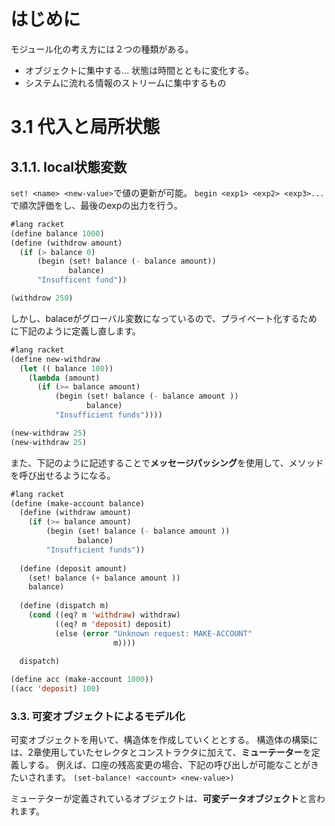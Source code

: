# はじめに
モジュール化の考え方には２つの種類がある。
* オブジェクトに集中する... 状態は時間とともに変化する。
* システムに流れる情報のストリームに集中するもの

# 3.1 代入と局所状態
## 3.1.1. local状態変数
`set! <name> <new-value>`で値の更新が可能。
`begin <exp1> <exp2> <exp3>...`で順次評価をし、最後のexpの出力を行う。

```lisp
#lang racket
(define balance 1000)
(define (withdrow amount)
  (if (> balance 0)
      (begin (set! balance (- balance amount))
             balance)
      "Insufficent fund"))

(withdrow 250)
```
しかし、balaceがグローバル変数になっているので、プライベート化するために下記のように定義し直します。

```lisp
#lang racket
(define new-withdraw
  (let (( balance 100))
    (lambda (amount)
      (if (>= balance amount)
          (begin (set! balance (- balance amount ))
                 balance)
          "Insufficient funds"))))

(new-withdraw 25)
(new-withdraw 25)
```
また、下記のように記述することで**メッセージパッシング**を使用して、メソッドを呼び出せるようになる。
```lisp
#lang racket
(define (make-account balance)
  (define (withdraw amount)
    (if (>= balance amount)
        (begin (set! balance (- balance amount ))
               balance)
        "Insufficient funds"))
  
  (define (deposit amount)
    (set! balance (+ balance amount ))
    balance)
  
  (define (dispatch m)
    (cond ((eq? m 'withdraw) withdraw)
          ((eq? m 'deposit) deposit)
          (else (error "Unknown request: MAKE-ACCOUNT"
                       m))))
  
  dispatch)

(define acc (make-account 1000))
((acc 'deposit) 100)
```

### 3.3. 可変オブジェクトによるモデル化
可変オブジェクトを用いて、構造体を作成していくととする。
構造体の構築には、2章使用していたセレクタとコンストラクタに加えて、**ミューテーター**を定義しする。
例えば、口座の残高変更の場合、下記の呼び出しが可能なことがきたいされます。
`(set-balance! <account> <new-value>)`

ミューテターが定義されているオブジェクトは、**可変データオブジェクト**と言われます。
